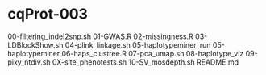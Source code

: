 # cqProt-003





00-filtering_indel2snp.sh
01-GWAS.R
02-missingness.R
03-LDBlockShow.sh
04-plink_linkage.sh
05-haplotypeminer_run
05-haplotypeminer
06-haps_clustree.R
07-pca_umap.sh
08-haplotype_viz
09-pixy_ntdiv.sh
0X-site_phenotests.sh
10-SV_mosdepth.sh
README.md
